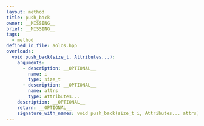 ```yaml
---
layout: method
title: push_back
owner: __MISSING__
brief: __MISSING__
tags:
  - method
defined_in_file: aolos.hpp
overloads:
  void push_back(size_t, Attributes...):
    arguments:
      - description: __OPTIONAL__
        name: i
        type: size_t
      - description: __OPTIONAL__
        name: attrs
        type: Attributes...
    description: __OPTIONAL__
    return: __OPTIONAL__
    signature_with_names: void push_back(size_t i, Attributes... attrs)
---
```

